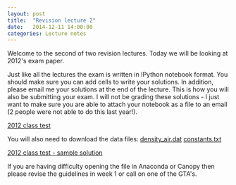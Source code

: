 ```yaml
---
layout: post
title:  "Revision lecture 2"
date:   2014-12-11 14:00:00
categories: Lecture notes
---
```


Welcome to the second of two revision lectures. Today we will be looking at 2012's exam paper.

Just like all the lectures the exam is written in IPython notebook format. You should make sure you can add cells to write your solutions. In addition, please email me your solutions at the end of the lecture. This is how you will also be submitting your exam. I will not be grading these solutions - I just want to make sure you are able to attach your notebook as a file to an email (2 people were not able to do this last year!).

[2012 class test](http://nbviewer.ipython.org/url/raw.githubusercontent.com/ggorman/Introduction-to-programming-for-geoscientists/master/notebook/python_class_test_2012.ipynb)

You will also need to download the data files:
[density_air.dat](https://raw.githubusercontent.com/ggorman/Introduction-to-programming-for-geoscientists/master/notebook/data/density_air.dat)
[constants.txt](https://raw.githubusercontent.com/ggorman/Introduction-to-programming-for-geoscientists/master/notebook/data/constants.txt)


[2012 class test - sample solution](http://nbviewer.ipython.org/url/raw.githubusercontent.com/ggorman/Introduction-to-programming-for-geoscientists/master/notebook/python_class_test_2012-solution.ipynb)

If you are having difficulty opening the file in Anaconda or Canopy then please
revise the guidelines in week 1 or call on one of the GTA's.

